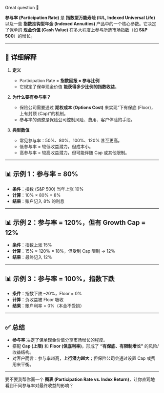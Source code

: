 Great question 🙌

**参与率 (Participation Rate)** 是 **指数型万能寿险 (IUL, Indexed Universal Life)** 以及一些 **指数挂钩型年金 (Indexed Annuities)** 产品中的一个核心参数。它决定了保单的 **现金价值 (Cash Value)** 在多大程度上参与所选市场指数（如 **S\&P 500**）的增长。

---

## 📌 详细解释

1. **定义**

   * Participation Rate = **指数回报 × 参与比例**
   * 它规定了保单现金价值 **能获得多少比例的指数收益**。

2. **为什么要有参与率？**

   * 保险公司需要通过 **期权成本 (Options Cost)** 来实现“下有保底 (Floor)，上有封顶 (Cap)”的机制。
   * 参与率的调整是保险公司控制风险、费用、客户体验的手段。

3. **典型数值**

   * 常见参与率：50%、80%、100%、120% 甚至更高。
   * 低参与率 = 较低收益潜力，但成本小。
   * 高参与率 = 较高收益潜力，但可能伴随 Cap 或其他限制。

---

## 📊 示例 1：参与率 = 80%

* **条件**：指数 (S\&P 500) 当年上涨 10%
* **计算**：10% × 80% = 8%
* **结果**：账户记入 8% 的利息

---

## 📊 示例 2：参与率 = 120%，但有 Growth Cap = 12%

* **条件**：指数上涨 15%
* **计算**：15% × 120% = 18%，但受到 Cap 限制 → 12%
* **结果**：最终记入 12%

---

## 📊 示例 3：参与率 = 100%，指数下跌

* **条件**：指数下跌 –20%，Floor = 0%
* **计算**：负收益被 Floor 吸收
* **结果**：账户利率 = 0%（本金不受损）

---

## ✅ 总结

* **参与率** 决定了保单现金价值分享市场增长的程度。
* 搭配 **Cap (上限)** 和 **Floor (保底利率)**，形成了 **“有保底、有限制增长”** 的风险/收益结构。
* 对客户而言：参与率越高，**上行潜力越大**；但保险公司会通过设置 Cap 或费用来平衡。

---

要不要我帮你画一个 **图表 (Participation Rate vs. Index Return)**，让你直观地看到不同参与率对最终收益的影响？


